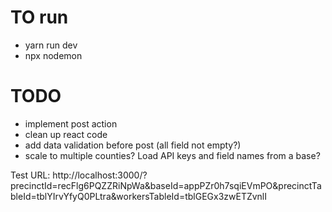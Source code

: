 # TO run
- yarn run dev
- npx nodemon

# TODO
- implement post action
- clean up react code
- add data validation before post (all field not empty?)
- scale to multiple counties? Load API keys and field names from a base?

Test URL: http://localhost:3000/?precinctId=recFlg6PQZZRiNpWa&baseId=appPZr0h7sqiEVmPO&precinctTableId=tblYIrvYfyQ0PLtra&workersTableId=tblGEGx3zwETZvnlI

